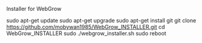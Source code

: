 Installer for WebGrow

sudo apt-get update
sudo apt-get upgrade
sudo apt-get install git
git clone https://github.com/mobywan1985/WebGrow_INSTALLER.git
cd WebGrow_INSTALLER
sudo ./webgrow_installer.sh
sudo reboot
